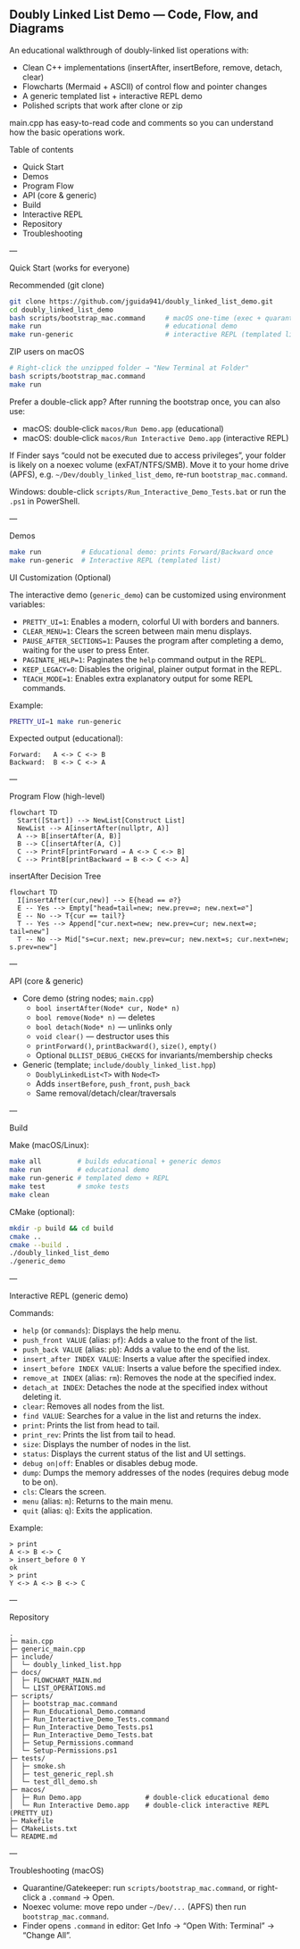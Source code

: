 ## Doubly Linked List Demo — Code, Flow, and Diagrams

An educational walkthrough of doubly-linked list operations with:
- Clean C++ implementations (insertAfter, insertBefore, remove, detach, clear)
- Flowcharts (Mermaid + ASCII) of control flow and pointer changes
- A generic templated list + interactive REPL demo
- Polished scripts that work after clone or zip

main.cpp has easy-to-read code and comments so you can understand how the basic operations work.

Table of contents
- Quick Start
- Demos
- Program Flow
- API (core & generic)
- Build
- Interactive REPL
- Repository
- Troubleshooting

—

Quick Start (works for everyone)

Recommended (git clone)
```bash
git clone https://github.com/jguida941/doubly_linked_list_demo.git
cd doubly_linked_list_demo
bash scripts/bootstrap_mac.command     # macOS one-time (exec + quarantine + noexec check)
make run                               # educational demo
make run-generic                       # interactive REPL (templated list)
```

ZIP users on macOS
```bash
# Right-click the unzipped folder → "New Terminal at Folder"
bash scripts/bootstrap_mac.command
make run
```

Prefer a double-click app? After running the bootstrap once, you can also use:
- macOS: double‑click `macos/Run Demo.app` (educational)
- macOS: double‑click `macos/Run Interactive Demo.app` (interactive REPL)

If Finder says “could not be executed due to access privileges”, your folder is likely on a noexec volume (exFAT/NTFS/SMB). Move it to your home drive (APFS), e.g. `~/Dev/doubly_linked_list_demo`, re-run `bootstrap_mac.command`.

Windows: double-click `scripts/Run_Interactive_Demo_Tests.bat` or run the `.ps1` in PowerShell.

—

Demos

```bash
make run          # Educational demo: prints Forward/Backward once
make run-generic  # Interactive REPL (templated list)
```

UI Customization (Optional)

The interactive demo (`generic_demo`) can be customized using environment variables:

-   `PRETTY_UI=1`: Enables a modern, colorful UI with borders and banners.
-   `CLEAR_MENU=1`: Clears the screen between main menu displays.
-   `PAUSE_AFTER_SECTIONS=1`: Pauses the program after completing a demo, waiting for the user to press Enter.
-   `PAGINATE_HELP=1`: Paginates the `help` command output in the REPL.
-   `KEEP_LEGACY=0`: Disables the original, plainer output format in the REPL.
-   `TEACH_MODE=1`: Enables extra explanatory output for some REPL commands.

Example:
```bash
PRETTY_UI=1 make run-generic
```

Expected output (educational):

```
Forward:   A <-> C <-> B
Backward:  B <-> C <-> A
```

—

Program Flow (high-level)

```mermaid
flowchart TD
  Start([Start]) --> NewList[Construct List]
  NewList --> A[insertAfter(nullptr, A)]
  A --> B[insertAfter(A, B)]
  B --> C[insertAfter(A, C)]
  C --> PrintF[printForward → A <-> C <-> B]
  C --> PrintB[printBackward → B <-> C <-> A]
```

insertAfter Decision Tree

```mermaid
flowchart TD
  I[insertAfter(cur,new)] --> E{head == ∅?}
  E -- Yes --> Empty["head=tail=new; new.prev=∅; new.next=∅"]
  E -- No --> T{cur == tail?}
  T -- Yes --> Append["cur.next=new; new.prev=cur; new.next=∅; tail=new"]
  T -- No --> Mid["s=cur.next; new.prev=cur; new.next=s; cur.next=new; s.prev=new"]
```

—

API (core & generic)
- Core demo (string nodes; `main.cpp`)
  - `bool insertAfter(Node* cur, Node* n)`
  - `bool remove(Node* n)` — deletes
  - `bool detach(Node* n)` — unlinks only
  - `void clear()` — destructor uses this
  - `printForward()`, `printBackward()`, `size()`, `empty()`
  - Optional `DLLIST_DEBUG_CHECKS` for invariants/membership checks
- Generic (template; `include/doubly_linked_list.hpp`)
  - `DoublyLinkedList<T>` with `Node<T>`
  - Adds `insertBefore`, `push_front`, `push_back`
  - Same removal/detach/clear/traversals

—

Build

Make (macOS/Linux):
```bash
make all         # builds educational + generic demos
make run         # educational demo
make run-generic # templated demo + REPL
make test        # smoke tests
make clean
```

CMake (optional):
```bash
mkdir -p build && cd build
cmake ..
cmake --build .
./doubly_linked_list_demo
./generic_demo
```

—

Interactive REPL (generic demo)

Commands:
- `help` (or `commands`): Displays the help menu.
- `push_front VALUE` (alias: `pf`): Adds a value to the front of the list.
- `push_back VALUE` (alias: `pb`): Adds a value to the end of the list.
- `insert_after INDEX VALUE`: Inserts a value after the specified index.
- `insert_before INDEX VALUE`: Inserts a value before the specified index.
- `remove_at INDEX` (alias: `rm`): Removes the node at the specified index.
- `detach_at INDEX`: Detaches the node at the specified index without deleting it.
- `clear`: Removes all nodes from the list.
- `find VALUE`: Searches for a value in the list and returns the index.
- `print`: Prints the list from head to tail.
- `print_rev`: Prints the list from tail to head.
- `size`: Displays the number of nodes in the list.
- `status`: Displays the current status of the list and UI settings.
- `debug on|off`: Enables or disables debug mode.
- `dump`: Dumps the memory addresses of the nodes (requires debug mode to be on).
- `cls`: Clears the screen.
- `menu` (alias: `m`): Returns to the main menu.
- `quit` (alias: `q`): Exits the application.

Example:

```
> print
A <-> B <-> C
> insert_before 0 Y
ok
> print
Y <-> A <-> B <-> C
```

—

Repository

```
.
├─ main.cpp
├─ generic_main.cpp
├─ include/
│  └─ doubly_linked_list.hpp
├─ docs/
│  ├─ FLOWCHART_MAIN.md
│  └─ LIST_OPERATIONS.md
├─ scripts/
│  ├─ bootstrap_mac.command
│  ├─ Run_Educational_Demo.command
│  ├─ Run_Interactive_Demo_Tests.command
│  ├─ Run_Interactive_Demo_Tests.ps1
│  ├─ Run_Interactive_Demo_Tests.bat
│  ├─ Setup_Permissions.command
│  └─ Setup-Permissions.ps1
├─ tests/
│  ├─ smoke.sh
│  ├─ test_generic_repl.sh
│  └─ test_dll_demo.sh
├─ macos/
│  ├─ Run Demo.app                # double‑click educational demo
│  └─ Run Interactive Demo.app    # double‑click interactive REPL (PRETTY_UI)
├─ Makefile
├─ CMakeLists.txt
└─ README.md
```

—

Troubleshooting (macOS)
- Quarantine/Gatekeeper: run `scripts/bootstrap_mac.command`, or right-click a `.command` → Open.
- Noexec volume: move repo under `~/Dev/...` (APFS) then run `bootstrap_mac.command`.
- Finder opens `.command` in editor: Get Info → “Open With: Terminal” → “Change All”.
